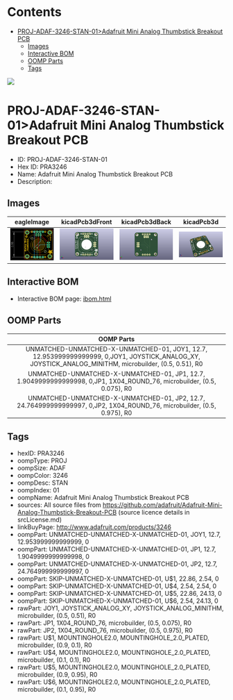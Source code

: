 



Contents
========

* [PROJ-ADAF-3246-STAN-01>Adafruit Mini Analog Thumbstick Breakout PCB](#proj-adaf-3246-stan-01adafruit-mini-analog-thumbstick-breakout-pcb)
	* [Images](#images)
	* [Interactive BOM](#interactive-bom)
	* [OOMP Parts](#oomp-parts)
	* [Tags](#tags)
  
![][im]
# PROJ-ADAF-3246-STAN-01>Adafruit Mini Analog Thumbstick Breakout PCB

- ID: PROJ-ADAF-3246-STAN-01
- Hex ID: PRA3246
- Name: Adafruit Mini Analog Thumbstick Breakout PCB
- Description: 

## Images
  
  

|eagleImage|kicadPcb3dFront|kicadPcb3dBack|kicadPcb3d|
| :---: | :---: | :---: | :---: |
|[![eagleImage](eagleImage_140.png)](eagleImage_600.png)|[![kicadPcb3dFront](kicadPcb3dFront_140.png)](kicadPcb3dFront_600.png)|[![kicadPcb3dBack](kicadPcb3dBack_140.png)](kicadPcb3dBack_600.png)|[![kicadPcb3d](kicadPcb3d_140.png)](kicadPcb3d_600.png)|

## Interactive BOM

- Interactive BOM page: [ibom.html](kicad/bom/ibom.html)

## OOMP Parts
  

|OOMP Parts|
| :---: |
|UNMATCHED-UNMATCHED-X-UNMATCHED-01, JOY1, 12.7, 12.953999999999999, 0,JOY1, JOYSTICK_ANALOG_XY, JOYSTICK_ANALOG_MINITHM, microbuilder, (0.5, 0.51), R0|
|UNMATCHED-UNMATCHED-X-UNMATCHED-01, JP1, 12.7, 1.9049999999999998, 0,JP1, 1X04_ROUND_76, microbuilder, (0.5, 0.075), R0|
|UNMATCHED-UNMATCHED-X-UNMATCHED-01, JP2, 12.7, 24.764999999999997, 0,JP2, 1X04_ROUND_76, microbuilder, (0.5, 0.975), R0|

## Tags

- hexID: PRA3246
- oompType: PROJ
- oompSize: ADAF
- oompColor: 3246
- oompDesc: STAN
- oompIndex: 01
- oompName: Adafruit Mini Analog Thumbstick Breakout PCB
- sources: All source files from https://github.com/adafruit/Adafruit-Mini-Analog-Thumbstick-Breakout-PCB (source licence details in srcLicense.md)
- linkBuyPage: http://www.adafruit.com/products/3246
- oompPart: UNMATCHED-UNMATCHED-X-UNMATCHED-01, JOY1, 12.7, 12.953999999999999, 0
- oompPart: UNMATCHED-UNMATCHED-X-UNMATCHED-01, JP1, 12.7, 1.9049999999999998, 0
- oompPart: UNMATCHED-UNMATCHED-X-UNMATCHED-01, JP2, 12.7, 24.764999999999997, 0
- oompPart: SKIP-UNMATCHED-X-UNMATCHED-01, U$1, 22.86, 2.54, 0
- oompPart: SKIP-UNMATCHED-X-UNMATCHED-01, U$4, 2.54, 2.54, 0
- oompPart: SKIP-UNMATCHED-X-UNMATCHED-01, U$5, 22.86, 24.13, 0
- oompPart: SKIP-UNMATCHED-X-UNMATCHED-01, U$6, 2.54, 24.13, 0
- rawPart: JOY1, JOYSTICK_ANALOG_XY, JOYSTICK_ANALOG_MINITHM, microbuilder, (0.5, 0.51), R0
- rawPart: JP1, 1X04_ROUND_76, microbuilder, (0.5, 0.075), R0
- rawPart: JP2, 1X04_ROUND_76, microbuilder, (0.5, 0.975), R0
- rawPart: U$1, MOUNTINGHOLE2.0, MOUNTINGHOLE_2.0_PLATED, microbuilder, (0.9, 0.1), R0
- rawPart: U$4, MOUNTINGHOLE2.0, MOUNTINGHOLE_2.0_PLATED, microbuilder, (0.1, 0.1), R0
- rawPart: U$5, MOUNTINGHOLE2.0, MOUNTINGHOLE_2.0_PLATED, microbuilder, (0.9, 0.95), R0
- rawPart: U$6, MOUNTINGHOLE2.0, MOUNTINGHOLE_2.0_PLATED, microbuilder, (0.1, 0.95), R0



[im]: kicadPcb3d_450.png
